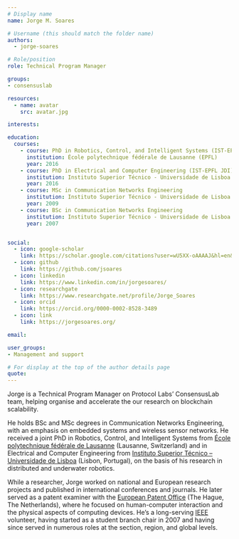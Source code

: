 ```yaml
---
# Display name
name: Jorge M. Soares

# Username (this should match the folder name)
authors:
  - jorge-soares

# Role/position
role: Technical Program Manager

groups:
- consensuslab

resources:
  - name: avatar
    src: avatar.jpg

interests:

education:
  courses:
    - course: PhD in Robotics, Control, and Intelligent Systems (IST-EPFL JDI)
      institution: École polytechnique fédérale de Lausanne (EPFL)
      year: 2016
    - course: PhD in Electrical and Computer Engineering (IST-EPFL JDI)
      institution: Instituto Superior Técnico - Universidade de Lisboa (IST-UL)
      year: 2016
    - course: MSc in Communication Networks Engineering
      institution: Instituto Superior Técnico - Universidade de Lisboa (IST-UL)
      year: 2009
    - course: BSc in Communication Networks Engineering
      institution: Instituto Superior Técnico - Universidade de Lisboa (IST-UL)
      year: 2007              


social:
  - icon: google-scholar
    link: https://scholar.google.com/citations?user=wU5XX-oAAAAJ&hl=en&oi=sra
  - icon: github
    link: https://github.com/jsoares
  - icon: linkedin
    link: https://www.linkedin.com/in/jorgesoares/
  - icon: researchgate
    link: https://www.researchgate.net/profile/Jorge_Soares
  - icon: orcid
    link: https://orcid.org/0000-0002-8528-3489
  - icon: link
    link: https://jorgesoares.org/

email:

user_groups:
- Management and support

# For display at the top of the author details page
quote:
---
```


Jorge is a Technical Program Manager on Protocol Labs’ ConsensusLab team, helping organise and accelerate the our research on blockchain scalability.

He holds BSc and MSc degrees in Communication Networks Engineering, with an emphasis on embedded systems and wireless sensor networks. He received a joint PhD in Robotics, Control, and Intelligent Systems from [École polytechnique fédérale de Lausanne](https://www.epfl.ch/en/) (Lausanne, Switzerland) and in Electrical and Computer Engineering from [Instituto Superior Técnico – Universidade de Lisboa](https://tecnico.ulisboa.pt/en/) (Lisbon, Portugal), on the basis of his research in distributed and underwater robotics.

While a researcher, Jorge worked on national and European research projects and published in international conferences and journals. He later served as a patent examiner with the [European Patent Office](https://www.epo.org/) (The Hague, The Netherlands), where he focused on human-computer interaction and the physical aspects of computing devices. He’s a long-serving [IEEE](https://www.ieee.org/) volunteer, having started as a student branch chair in 2007 and having since served in numerous roles at the section, region, and global levels.
